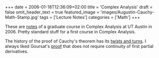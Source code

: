 +++
date = 2006-01-18T12:36:09+02:00
title = 'Complex Analysis'
draft = false
omit_header_text = true
featured_image = 'images/Augustin-Cauchy-Math-Stamp.jpg'
tags = ['Lecture Notes']
categories = ['Math']
+++

These are [notes](/pdf/CA/2006-cplx-analysis.pdf) of a graduate course
in Complex Analysis at UT Austin in 2006. Pretty standard stuff for a
first course in Complex Analysis.

The history of the proof of Cauchy's theorem has its [twists and
turns](https://folk.ntnu.no/hanche/art/goursat/). I always liked
Goursat's [proof](/pdf/CA/goursat-pf-cauchy-thm-BF02418419.pdf) that
does not require continuity of first partial derivatives.
